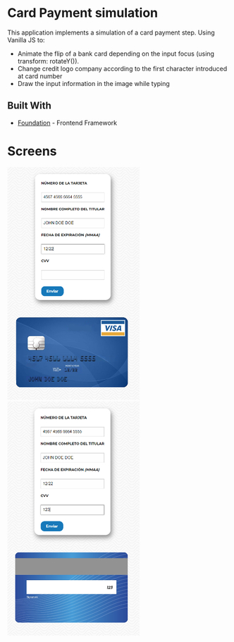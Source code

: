 # Card Payment simulation 

This application implements a simulation of a card payment step. Using Vanilla JS to:
- Animate the flip of a bank card depending on the input focus (using  transform: rotateY()).
- Change credit logo company according to the first character introduced at card number
- Draw the input information in the image while typing

## Built With
* [Foundation](https://foundation.zurb.com/) - Frontend Framework

# Screens

<img  alt="front-card" src="https://github.com/GuilleAngulo/pago-tarjeta/blob/master/front-card.png">
<img  alt="back-card" src="https://github.com/GuilleAngulo/pago-tarjeta/blob/master/back-card.png">

